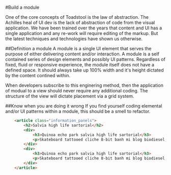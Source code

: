 #Build a module

One of the core concepts of Toadstool is the law of abstraction. The Achilles heal of UI dev is the lack of abstraction of code from the visual application. We have been trained over the years that content and UI has a single application and any re-work will require editing of the markup. But the latest techniques and technologies have shown us otherwise. 

##Definition a module
A module is a single UI element that serves the purpose of either delivering content and/or interaction. A module is a self contained series of design elements and possibly UI patterns. Regardless of fixed, fluid or responsive experience, the module itself does not have a defined space. It should always take up 100% width and it's height dictated by the content contined within. 

When developers subscribe to this enginering method, then the application of modual to a view should never require any additional coding. The structure of the view will dictate placement via a grid system.  

##Know when you are doing it wrong
If you find yourself coding elemental and/or UI patterns within a module, this should be a smell to refactor. 

```html
	<article class="information_panels">
		<h2>Salvia high life sartorial</h2>
		<div>
			<h3>Quinoa echo park salvia high life sartorial</h3>
			<p>Skateboard tattooed cliche 8-bit banh mi blog biodiesel, freegan locavore vice wayfarers salvia keytar yr. Mustache iphone mixtape, cliche keytar vegan blog etsy beard retro banh mi letterpress next level echo park.</p>
		</div>
		<div>
			<h3>Quinoa echo park salvia high life sartorial</h3>
			<p>Skateboard tattooed cliche 8-bit banh mi blog biodiesel, freegan locavore vice wayfarers salvia keytar yr. Mustache iphone mixtape, cliche keytar vegan blog etsy beard retro banh mi letterpress next level echo park.</p>
		</div>
	</article>